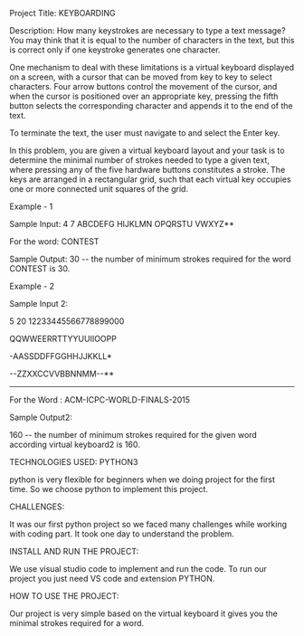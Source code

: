 Project Title: KEYBOARDING

Description:
How many keystrokes are necessary to type a text message? You may think that it is equal to the number of characters in the text, but this is correct only if one keystroke generates one character.

One mechanism to deal with these limitations is a virtual keyboard displayed on a screen, with a cursor that can be
moved from key to key to select characters. Four arrow buttons control the movement of the cursor, and when the cursor is positioned over an appropriate key, pressing the fifth button selects the corresponding character and appends it to the end of the text. 

To terminate the text, the user must navigate to and select the Enter key.


In this problem, you are given a virtual keyboard layout and your task is to determine the minimal number of strokes needed to type a given text, where pressing any of the five hardware buttons constitutes a stroke. 
The keys are arranged in a rectangular grid, such that each virtual key occupies one or more connected unit squares of the grid.


Example - 1

Sample Input:
4 7
ABCDEFG
HIJKLMN
OPQRSTU
VWXYZ**


For the word: CONTEST



Sample Output:
30 -- the number of minimum strokes required for the word CONTEST is 30.

Example - 2

Sample Input 2:

5 20
12233445566778899000

QQWWEERRTTYYUUIIOOPP

-AASSDDFFGGHHJJKKLL*

--ZZXXCCVVBBNNMM--**

--------------------


 For the Word : ACM-ICPC-WORLD-FINALS-2015


 Sample Output2: 
 
 160 -- the number of minimum strokes required for the given word according virtual keyboard2 is 160.


 TECHNOLOGIES USED:  PYTHON3  
 
 python is very flexible for beginners when we doing project for the first time. So we choose python to implement this project.

 CHALLENGES:
 
 It was our first python project so we faced many challenges while working with coding part. It took one day to understand the problem.
 
 INSTALL AND RUN THE PROJECT:
 
 We use visual studio code to implement and run the code. To run our project you just need VS code and extension PYTHON.
 
 HOW TO USE THE PROJECT:
 
 Our project is very simple based on the virtual keyboard it gives you the minimal strokes required for a word.

 
 

